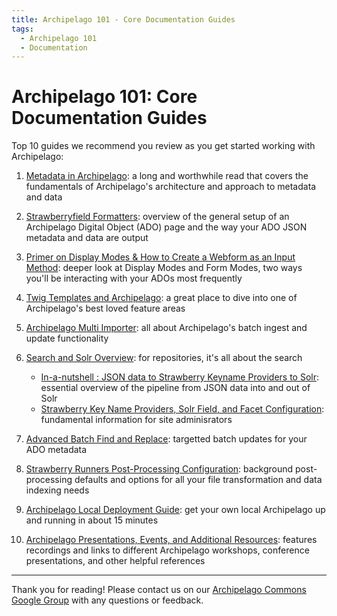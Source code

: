 ```yaml
---
title: Archipelago 101 - Core Documentation Guides
tags:
  - Archipelago 101
  - Documentation
---
```



# Archipelago 101: Core Documentation Guides

Top 10 guides we recommend you review as you get started working with Archipelago:

1. [Metadata in Archipelago](metadatainarchipelago.md): a long and worthwhile read that covers the fundamentals of Archipelago's architecture and approach to metadata and data

2. [Strawberryfield Formatters](strawberryfield-formatters.md): overview of the general setup of an Archipelago Digital Object (ADO) page and the way your ADO JSON metadata and data are output

3. [Primer on Display Modes & How to Create a Webform as an Input Method](webformsasinput.md): deeper look at Display Modes and Form Modes, two ways you'll be interacting with your ADOs most frequently

4. [Twig Templates and Archipelago](metadatatwigs.md): a great place to dive into one of Archipelago's best loved feature areas

5. [Archipelago Multi Importer](ami_index.md): all about Archipelago's batch ingest and update functionality

6. [Search and Solr Overview](search_solr_index.md): for repositories, it's all about the search
     * [In-a-nutshell : JSON data to Strawberry Keyname Providers to Solr](search_solr_index.md#in-a-nutshell-json-data-to-strawberry-keyname-providers-to-solr): essential overview of the pipeline from JSON data into and out of Solr
     * [Strawberry Key Name Providers, Solr Field, and Facet Configuration](strawberry_key_name_providers.md): fundamental information for site adminisrators

7. [Advanced Batch Find and Replace](find_and_replace.md): targetted batch updates for your ADO metadata

8. [Strawberry Runners Post-Processing Configuration](strawberryrunners.md): background post-processing defaults and options for all your file transformation and data indexing needs

9. [Archipelago Local Deployment Guide](archipelago-deployment-readme.md): get your own local Archipelago up and running in about 15 minutes

10. [Archipelago Presentations, Events, and Additional Resources](presentations_events.md): features recordings and links to different Archipelago workshops, conference presentations, and other helpful references

___

Thank you for reading! Please contact us on our [Archipelago Commons Google Group](https://groups.google.com/forum/#!forum/archipelago-commons) with any questions or feedback.
